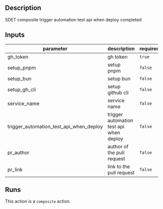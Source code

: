 <!-- action-docs-description -->
## Description

SDET composite trigger automation test api when deploy completed
<!-- action-docs-description -->

<!-- action-docs-inputs -->
## Inputs

| parameter | description | required | default |
| --- | --- | --- | --- |
| gh_token | gh token | `true` |  |
| setup_pnpm | setup pnpm | `false` |  |
| setup_bun | setup bun | `false` |  |
| setup_gh_cli | setup github cli | `false` |  |
| service_name | service name | `false` |  |
| trigger_automation_test_api_when_deploy | trigger automation test api when deploy | `false` |  |
| pr_author | author of the pull request | `false` | unknown author |
| pr_link | link to the pull request | `false` | not available |
<!-- action-docs-inputs -->

<!-- action-docs-runs -->
## Runs

This action is a `composite` action.
<!-- action-docs-runs -->
